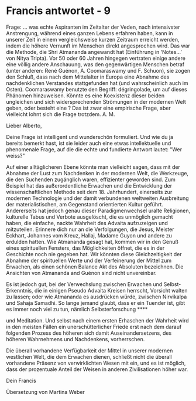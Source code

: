 # Francis antwortet - 9

Frage: &hellip; was echte Aspiranten im Zeitalter der Veden, nach intensivster Anstrengung, w&auml;hrend eines ganzen Lebens erfahren haben, kann in unserer Zeit in einem vergleichsweise kurzen Zeitraum erreicht werden, indem die h&ouml;here Vernunft im Menschen direkt angesprochen wird. Das war die Methode, die Shri Atmananda angewandt hat (Einf&uuml;hrung in &lsquo;Notes&hellip;&rsquo; von Nitya Tripta). Vor 50 oder 60 Jahren hingegen vertraten einige andere eine v&ouml;llig andere Anschauung, was den gegenw&auml;rtigen Menschen betraf (unter anderen: Ren&eacute; Gu&eacute;non, A. Coomaraswamy und F. Schuon), sie zogen den Schlu&szlig;, dass nach dem Mittelalter in Europa eine Abnahme des nachdenklichen Verstandes stattgefunden hat (und wahrscheinlich auch im Osten). Coomaraswamy benutzte den Begriff: d&eacute;gringolade, um auf dieses Ph&auml;nomen hinzuweisen. K&ouml;nnte es eine Koexistenz dieser beiden ungleichen und sich widersprechenden Str&ouml;mungen in der modernen Welt geben, oder besteht eine ? Das ist zwar eine empirische Frage, aber vielleicht lohnt sich die Frage trotzdem. A. M. 

Lieber Alberto,

Deine Frage ist intelligent und wundersch&ouml;n formuliert. Und wie du ja bereits bemerkt hast, ist sie leider auch eine etwas intellektuelle und phenomenale Frage, auf die die echte und fundierte Antwort lautet: &quot;Wer weiss?&quot;

Auf einer allt&auml;glicheren Ebene k&ouml;nnte man vielleicht sagen, dass mit der Abnahme der Lust zum Nachdenken in der modernen Welt, die Werkzeuge, die den Suchenden zug&auml;nglich waren, effizienter geworden sind. Zum Beispiel hat das au&szlig;erordentliche Erwachen und die Entwicklung der wissenschaftlichen Methode seit dem 18. Jahrhundert, einerseits zur modernen Technologie und der damit verbundenen weltweiten Ausbreitung der materialistischen, am Gegenstand orientierten Kultur gef&uuml;hrt. Andererseits hat jedoch genau dieser Paradigmenwechsel uralte Religionen, kulturelle Tabus und Verbote ausgel&ouml;scht, die es unm&ouml;glich gemacht haben, die einfache, nackte Wahrheit des Advaita aufzuzeigen und mitzuteilen. Erinnere dich nur an die Verfolgungen, die Jesus, Meister Eckhart, Johannes vom Kreuz, Hallaj, Madame Guyon und andere zu erdulden hatten. Wie Atmananda gesagt hat, kommen wir in den Genu&szlig; eines spirituellen Fensters, das M&ouml;glichkeiten &ouml;ffnet, die es in der Geschichte noch nie gegeben hat. Wir k&ouml;nnten diese Gleichzeitigkeit der Abnahme der spirituellen Werte und der Verfeinerung der Mittel zum Erwachen, als einen sch&ouml;nen Balance Akt des Absoluten bezeichnen. Die Ansichten von Atmananda and Gu&eacute;non sind nicht unvereinbar.

Es ist jedoch gut, bei der Verwechslung zwischen Erwachen und Selbst-Erkenntnis, die in einigen Pseudo Advaita Kreisen herrscht, Vorsicht walten zu lassen; oder wie Atmananda es ausdr&uuml;cken w&uuml;rde, zwischen Nirvikalpa und Sahaja Samadhi. So lange jemand glaubt, dass er ein Tuender ist, gibt es immer noch viel zu tun, n&auml;mlich Selbsterforschung **** 

und Meditation. Und selbst nach einem ersten Erhaschen der Wahrheit wird in den meisten F&auml;llen ein unersch&uuml;tterlicher Friede erst nach dem darauf folgenden Prozess des h&ouml;heren sich damit Auseinandersetzens, des h&ouml;heren Wahrnehmens und Nachdenkens, vorherrschen.

Die &uuml;berall vorhandene Verf&uuml;gbarkeit der Mittel in unserer modernen westlichen Welt, die dem Erwachen dienen, schlie&szlig;t nicht die &uuml;berall vorhandene Pr&auml;senz von verwirklichten Wesen mit ein, und es ist m&ouml;glich, dass der prozentuale Anteil der Weisen in anderen Zivilisationen h&ouml;her war.&nbsp;

Dein Francis

&Uuml;bersetzung von Martina Weber

